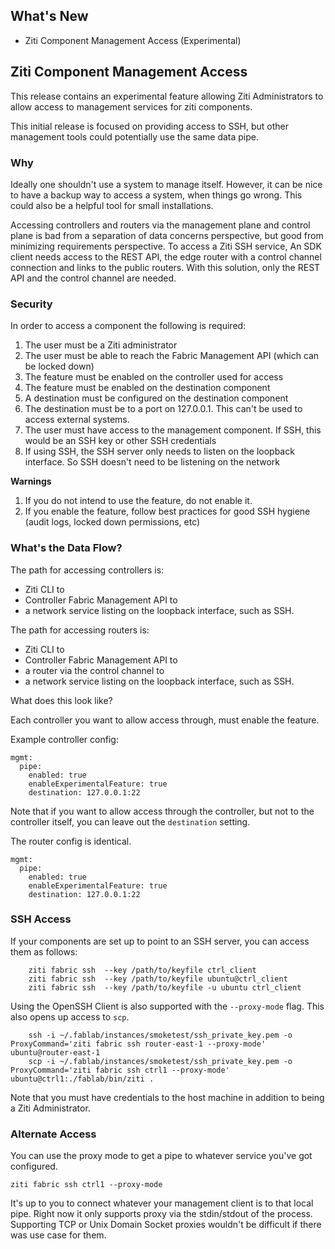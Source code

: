## What's New

* Ziti Component Management Access (Experimental)

## Ziti Component Management Access

This release contains an experimental feature allowing Ziti Administrators to allow access to management services for ziti components.

This initial release is focused on providing access to SSH, but other management tools could potentially use the same data pipe.

### Why

Ideally one shouldn't use a system to manage itself. However, it can be nice to have a backup way to access a system, when things 
go wrong. This could also be a helpful tool for small installations. 

Accessing controllers and routers via the management plane and control plane is bad from a separation of data concerns perspective,
but good from minimizing requirements perspective. To access a Ziti SSH service, An SDK client needs access to the REST API, the 
edge router with a control channel connection and links to the public routers. With this solution, only the REST API and the control
channel are needed.
 
### Security

In order to access a component the following is required:

1. The user must be a Ziti administrator
2. The user must be able to reach the Fabric Management API (which can be locked down)
3. The feature must be enabled on the controller used for access
4. The feature must be enabled on the destination component
5. A destination must be configured on the destination component
6. The destination must be to a port on 127.0.0.1. This can't be used to access external systems.
8. The user must have access to the management component. If SSH, this would be an SSH key or other SSH credentials
9. If using SSH, the SSH server only needs to listen on the loopback interface. So SSH doesn't need to be listening on the network

**Warnings**
1. If you do not intend to use the feature, do not enable it.
2. If you enable the feature, follow best practices for good SSH hygiene (audit logs, locked down permissions, etc)

### What's the Data Flow?

The path for accessing controllers is: 

* Ziti CLI to
* Controller Fabric Management API to
* a network service listing on the loopback interface, such as SSH.

The path for accessing routers is: 

* Ziti CLI to
* Controller Fabric Management API to 
* a router via the control channel to
* a network service listing on the loopback interface, such as SSH.

What does this look like? 

Each controller you want to allow access through, must enable the feature.

Example controller config:

```
mgmt:
  pipe:
    enabled: true
    enableExperimentalFeature: true 
    destination: 127.0.0.1:22
```

Note that if you want to allow access through the controller, but not to the controller itself, you can 
leave out the `destination` setting.

The router config is identical.

```
mgmt:
  pipe:
    enabled: true
    enableExperimentalFeature: true
    destination: 127.0.0.1:22
```

### SSH Access

If your components are set up to point to an SSH server, you can access them as follows:


```
    ziti fabric ssh  --key /path/to/keyfile ctrl_client
    ziti fabric ssh  --key /path/to/keyfile ubuntu@ctrl_client
    ziti fabric ssh  --key /path/to/keyfile -u ubuntu ctrl_client
```

Using the OpenSSH Client is also supported with the `--proxy-mode` flag. This also opens up access to `scp`. 

```
    ssh -i ~/.fablab/instances/smoketest/ssh_private_key.pem -o ProxyCommand='ziti fabric ssh router-east-1 --proxy-mode' ubuntu@router-east-1
    scp -i ~/.fablab/instances/smoketest/ssh_private_key.pem -o ProxyCommand='ziti fabric ssh ctrl1 --proxy-mode' ubuntu@ctrl1:./fablab/bin/ziti .
```

Note that you must have credentials to the host machine in addition to being a Ziti Administrator. 

### Alternate Access

You can use the proxy mode to get a pipe to whatever service you've got configured.

`ziti fabric ssh ctrl1 --proxy-mode`

It's up to you to connect whatever your management client is to that local pipe. Right now it only supports 
proxy via the stdin/stdout of the process. Supporting TCP or Unix Domain Socket proxies wouldn't be difficult
if there was use case for them.
